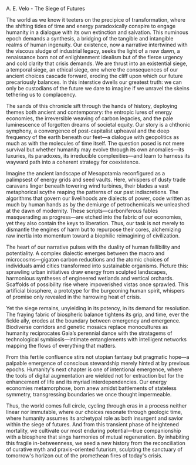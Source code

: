 A. E. Velo - The Siege of Futures

The world as we know it teeters on the precipice of transformation, where the shifting tides of time and energy paradoxically conspire to engage humanity in a dialogue with its own extinction and salvation. This numinous epoch demands a synthesis, a bridging of the tangible and intangible realms of human ingenuity. Our existence, now a narrative intertwined with the viscous sludge of industrial legacy, seeks the light of a new dawn, a renaissance born not of enlightenment idealism but of the fierce urgency and cold clarity that crisis demands. We are thrust into an existential siege, a temporal siege, an ethical siege, one where the consequences of our ancient choices cascade forward, eroding the cliff upon which our future precariously balances. In this interstice dwells our greatest truth: we can only be custodians of the future we dare to imagine if we unravel the skeins tethering us to complacency.

The sands of this chronicle sift through the hands of history, deploying themes both ancient and contemporary: the entropic lures of energy economies, the irreversible weaving of carbon legacies, and the pale luminescence of forgotten dreams of societal equity. Our story is a chthonic symphony, a convergence of post-capitalist upheaval and the deep frequency of the earth beneath our feet—a dialogue with geopolitics as much as with the molecules of time itself. The question posed is not mere survival but whether humanity may evolve through its own anomalies—its luxuries, its paradoxes, its irreducible complexities—and learn to harness its wayward path into a coherent strategy for coexistence.

Imagine the ancient landscape of Mesopotamia reconfigured as a palimpsest of energy grids and seed vaults. Here, whispers of dusty trade caravans linger beneath towering wind turbines, their blades a vast metaphorical scythe reaping the patterns of our past indiscretions. The algorithms that govern our livelihoods are dialects of power, code written as much by human hands as by the demiurge of petrochemicals we unleashed at the dawn of modernity. These scripts—carboniferous fables masquerading as progress—are etched into the fabric of our economies, yet they also contain the keys to liberation. Thus, our task is not merely to dismantle the engines of harm but to repurpose their cores, alchemizing raw inertia into momentum toward a biophilic reimagining of civilization.

The heart of our narrative pulses with the duality of human fallibility and potentiality. A complex dialectic emerges between the macro and microcosms—gigaton carbon reductions and the atomic choices of individuals amid cities transformed into sustainable organisms. Picture this: sprawling urban initiatives draw energy from sculpted landscapes, harmonious syntheses of engineered wetlands and vertical orchards. Scaffolds of possibility rise where impoverished vistas once sprawled. This artificial biosphere, a prototype for the burgeoning human spirit, whispers of promise only revealed in the harrowing heat of crisis. 

Yet the siege remains, unyielding in its potency, in its demand for resolution. The fraying fabric of biospheric balance tightens its grip, and time, ever the fickle ally, erodes at the boundary between emergency and emergence. Biodiverse corridors and genetic mosaics replace monocultures as humanity reciprocates Gaia’s perennial dance with the stratagems of technological symbiosis—intimate entanglements with intelligent networks mapping the flows of everything that matters.

From this fertile confluence stirs not utopian fantasy but pragmatic hope—a palpable emergence of conscious stewardship merely hinted at by previous epochs. Humanity's next chapter is one of intentional emergence, where the tools of digital augmentation are wielded not for extraction but for the enhancement of life and its myriad interdependencies. Our energy economies metamorphose, born anew amidst battlements of stateless symmetry, transgressing boundaries we once thought impermeable.

Thus, the world comes full circle, cycling through eras in a process neither linear nor immutable, where our choices resonate through geologic time, where humanity assumes its archetypal role as both insurgent and savior within the siege of futures. And from this transient phase of heightened mortality, we cultivate our most enduring potential—true companionship with a biosphere that sings harmonies of mutual regeneration. By inhabiting this fragile in-betweenness, we seed a new history from the reconciliation of curative myth and praxis-oriented futurism, sculpting the sanctuary of tomorrow's horizon out of the promethean fires of today's crisis.